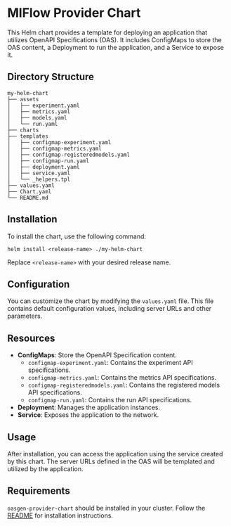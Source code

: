 # MlFlow Provider Chart

This Helm chart provides a template for deploying an application that utilizes OpenAPI Specifications (OAS). It includes ConfigMaps to store the OAS content, a Deployment to run the application, and a Service to expose it.

## Directory Structure

```
my-helm-chart
├── assets
│   ├── experiment.yaml
│   ├── metrics.yaml
│   ├── models.yaml
│   └── run.yaml
├── charts
├── templates
│   ├── configmap-experiment.yaml
│   ├── configmap-metrics.yaml
│   ├── configmap-registeredmodels.yaml
│   ├── configmap-run.yaml
│   ├── deployment.yaml
│   ├── service.yaml
│   └── _helpers.tpl
├── values.yaml
├── Chart.yaml
└── README.md
```

## Installation

To install the chart, use the following command:

```
helm install <release-name> ./my-helm-chart
```

Replace `<release-name>` with your desired release name.

## Configuration

You can customize the chart by modifying the `values.yaml` file. This file contains default configuration values, including server URLs and other parameters.

## Resources

- **ConfigMaps**: Store the OpenAPI Specification content.
  - `configmap-experiment.yaml`: Contains the experiment API specifications.
  - `configmap-metrics.yaml`: Contains the metrics API specifications.
  - `configmap-registeredmodels.yaml`: Contains the registered models API specifications.
  - `configmap-run.yaml`: Contains the run API specifications.
- **Deployment**: Manages the application instances.
- **Service**: Exposes the application to the network.

## Usage

After installation, you can access the application using the service created by this chart. The server URLs defined in the OAS will be templated and utilized by the application.

## Requirements

`oasgen-provider-chart` should be installed in your cluster. Follow the [README](https://github.com/krateoplatformops/oasgen-provider-chart) for installation instructions.